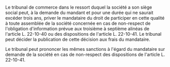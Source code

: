 Le tribunal de commerce dans le ressort duquel la société a son siège social peut, à la demande du mandant et pour une durée qui ne saurait excéder trois ans, priver le mandataire du droit de participer en cette qualité à toute assemblée de la société concernée en cas de non-respect de l'obligation d'information prévue aux troisième à septième alinéas de l'article L. 22-10-40 ou des dispositions de l'article L. 22-10-41. Le tribunal peut décider la publication de cette décision aux frais du mandataire. 


  

Le tribunal peut prononcer les mêmes sanctions à l'égard du mandataire sur demande de la société en cas de non-respect des dispositions de l'article L. 22-10-41.

